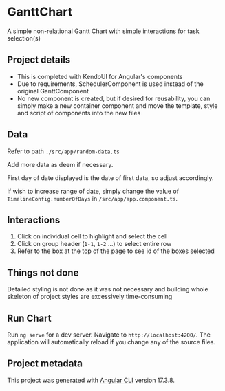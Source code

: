 # GanttChart

A simple non-relational Gantt Chart with simple interactions for task selection(s)

## Project details

- This is completed with KendoUI for Angular's components
- Due to requirements, SchedulerComponent is used instead of the original GanttComponent
- No new component is created, but if desired for reusability, you can simply make a new container component and move the template, style and script of components into the new files

## Data

Refer to path `./src/app/random-data.ts`

Add more data as deem if necessary.

First day of date displayed is the date of first data, so adjust accordingly.

If wish to increase range of date, simply change the value of `TimelineConfig.numberOfDays` in `/src/app/app.component.ts`.

## Interactions

1. Click on individual cell to highlight and select the cell
2. Click on group header (`1-1`, `1-2` ...) to select entire row
3. Refer to the box at the top of the page to see id of the boxes selected

## Things not done

Detailed styling is not done as it was not necessary and building whole skeleton of project styles are excessively time-consuming

## Run Chart

Run `ng serve` for a dev server. Navigate to `http://localhost:4200/`. The application will automatically reload if you change any of the source files.

## Project metadata

This project was generated with [Angular CLI](https://github.com/angular/angular-cli) version 17.3.8.
